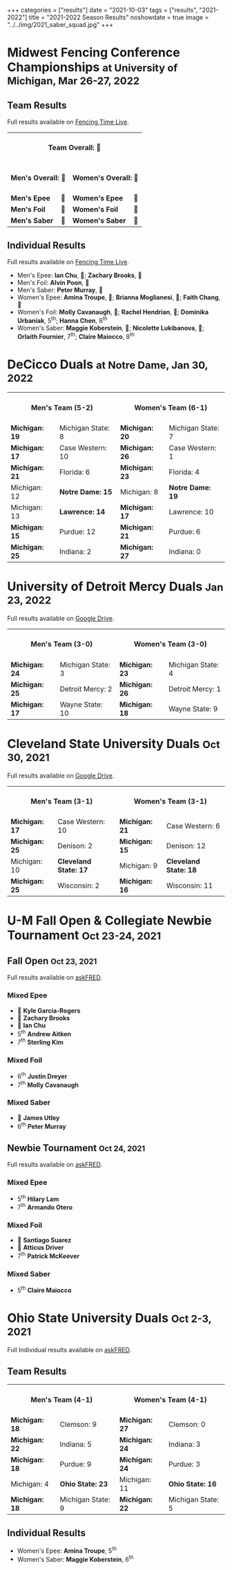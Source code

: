 +++
categories = ["results"]
date = "2021-10-03"
tags = ["results", "2021-2022"]
title = "2021-2022 Season Results"
noshowdate = true
image = "../../img/2021_saber_squad.jpg"
+++

# Midwest Fencing Conference Championships <small>at University of Michigan, Mar 26-27, 2022</small>

## Team Results
Full results available on <a href="https://www.fencingtimelive.com/tournaments/eventSchedule/148C1E298E0A4892BB500814DB34C018#today" target="_blank">Fencing Time Live</a>.

<table class="table table-striped"><tbody>
<tr><td colspan="4"><h4 align="Center"><strong>Team Overall</strong>: 🥇</h4></td></tr>
<tr><td colspan="2"><h4 align="Center"><strong>Men's Overall</strong>: 🥇</h4></td>
    <td colspan="2"><h4 align="Center"><strong>Women's Overall</strong>: 🥇</h4></td></tr>
<tr><td><strong>Men's Epee</strong></td><td>🥈</td>
    <td><strong>Women's Epee</strong></td><td>🥇</td></tr>
<tr><td><strong>Men's Foil</strong></td><td>🥇</td>
    <td><strong>Women's Foil</strong></td><td>🥇</td></tr>
<tr><td><strong>Men's Saber</strong></td><td>🥈</td>
    <td><strong>Women's Saber</strong></td><td>🥇</td></tr>
</tbody></table>

## Individual Results
Full results available on <a href="https://www.fencingtimelive.com/tournaments/eventSchedule/0C6979DDD171430987E98A155F39ADB6#today" target="_blank">Fencing Time Live</a>.

- Men's Epee: <strong>Ian Chu</strong>, 🥇; <strong>Zachary Brooks</strong>, 🥉
- Men's Foil: <strong>Alvin Poon</strong>, 🥇
- Men's Saber: <strong>Peter Murray</strong>, 🥉
- Women's Epee: <strong>Amina Troupe</strong>, 🥇; <strong>Brianna Moglianesi</strong>, 🥈; <strong>Faith Chang</strong>, 🥉
- Women's Foil: <strong>Molly Cavanaugh</strong>, 🥇; <strong>Rachel Hendrian</strong>, 🥈; <strong>Dominika Urbaniak</strong>, 5<sup>th</sup>; <strong>Hanna Chen</strong>, 8<sup>th</sup>
- Women's Saber: <strong>Maggie Koberstein</strong>, 🥈; <strong>Nicolette Lukibanova</strong>, 🥉; <strong>Orlaith Fournier</strong>, 7<sup>th</sup>; <strong>Claire Maiocco</strong>, 8<sup>th</sup>

# DeCicco Duals <small>at Notre Dame, Jan 30, 2022</small>

<table class="table table-striped"><tbody>
<tr><td colspan="2"><h4 align="Center"><strong>Men's Team</strong> (5-2)</h4></td> <td colspan="2"><h4 align="Center"><strong>Women's Team</strong> (6-1)</h4></td></tr>
<tr><td><strong>Michigan: 19</strong></td><td>Michigan State: 8</td>           <td><strong>Michigan: 20</strong></td><td>Michigan State: 7</td></tr>
<tr><td><strong>Michigan: 17</strong></td><td>Case Western: 10</td>            <td><strong>Michigan: 26</strong></td><td>Case Western: 1</td></tr>
<tr><td><strong>Michigan: 21</strong></td><td>Florida: 6</td>                  <td><strong>Michigan: 23</strong></td><td>Florida: 4</td></tr>
<tr><td>Michigan: 12</td><td><strong>Notre Dame: 15</strong></td>              <td>Michigan: 8</td><td><strong>Notre Dame: 19</strong></td></tr>
<tr><td>Michigan: 13</td><td><strong>Lawrence: 14</strong></td>                <td><strong>Michigan: 17</strong></td><td>Lawrence: 10</td></tr>
<tr><td><strong>Michigan: 15</strong></td><td>Purdue: 12</td>                  <td><strong>Michigan: 21</strong></td><td>Purdue: 6</td></tr>
<tr><td><strong>Michigan: 25</strong></td><td>Indiana: 2</td>                  <td><strong>Michigan: 27</strong></td><td>Indiana: 0</td></tr>
</tbody></table>

# University of Detroit Mercy Duals <small>Jan 23, 2022</small>
Full results available on <a href="https://drive.google.com/drive/folders/18uesF2asnnAFZar1SaJxLEo4hLQZQvCa?usp=sharing" target="_blank">Google Drive</a>.

<table class="table table-striped"><tbody>
<tr><td colspan="2"><h4 align="Center"><strong>Men's Team</strong> (3-0)</h4></td>  <td colspan="2"><h4 align="Center"><strong>Women's Team</strong> (3-0)</h4></td></tr>
<tr><td><strong>Michigan: 24</strong></td><td>Michigan State: 3</td>                 <td><strong>Michigan: 23</strong></td><td>Michigan State: 4</td></tr>
<tr><td><strong>Michigan: 25</strong></td><td>Detroit Mercy: 2</td>                       <td><strong>Michigan: 26</strong></td><td>Detroit Mercy: 1</td></tr>
<tr><td><strong>Michigan: 17</strong></td><td>Wayne State: 10</td>          	<td><strong>Michigan: 18</strong></td><td>Wayne State: 9</td></tr>
</tbody></table>

# Cleveland State University Duals <small>Oct 30, 2021</small>
Full results available on <a href="https://drive.google.com/drive/folders/1wRYxbUDYbEnivfAnvBnxkPoRYDwp_yMZ?usp=sharing" target="_blank">Google Drive</a>.

<table class="table table-striped"><tbody>
<tr><td colspan="2"><h4 align="Center"><strong>Men's Team</strong> (3-1)</h4></td>  <td colspan="2"><h4 align="Center"><strong>Women's Team</strong> (3-1)</h4></td></tr>
<tr><td><strong>Michigan: 17</strong></td><td>Case Western: 10</td>                 <td><strong>Michigan: 21</strong></td><td>Case Western: 6</td></tr>
<tr><td><strong>Michigan: 25</strong></td><td>Denison: 2</td>                       <td><strong>Michigan: 15</strong></td><td>Denison: 12</td></tr>
<tr><td>Michigan: 10</td><td><strong>Cleveland State: 17</strong></td>          	<td>Michigan: 9</td><td><strong>Cleveland State: 18</strong></td></tr>
<tr><td><strong>Michigan: 25</strong></td><td>Wisconsin: 2</td>                     <td><strong>Michigan: 16</strong></td><td>Wisconsin: 11</td></tr>
</tbody></table>

# U-M Fall Open & Collegiate Newbie Tournament <small>Oct 23-24, 2021</small>

## Fall Open <small>Oct 23, 2021</small>
Full results available on <a href="https://askfred.net/Results/results.php?tournament_id=49049" target="_blank">askFRED</a>.

### Mixed Epee
- 🥈 **Kyle Garcia-Rogers**
- 🥉 **Zachary Brooks**
- 🥉 **Ian Chu**
- 5<sup>th</sup> **Andrew Aitken**
- 7<sup>th</sup> **Sterling Kim**

### Mixed Foil
- 6<sup>th</sup> **Justin Dreyer**
- 7<sup>th</sup> **Molly Cavanaugh**

### Mixed Saber
- 🥈 **James Utley**
- 6<sup>th</sup> **Peter Murray**

## Newbie Tournament <small>Oct 24, 2021</small>
Full results available on <a href="https://askfred.net/Results/results.php?tournament_id=49051" target="_blank">askFRED</a>.

### Mixed Epee
- 5<sup>th</sup> **Hilary Lam**
- 7<sup>th</sup> **Armando Otero**

### Mixed Foil
- 🥈 **Santiago Suarez**
- 🥉 **Atticus Driver**
- 7<sup>th</sup> **Patrick McKeever**

### Mixed Saber
- 5<sup>th</sup> **Claire Maiocco**

# Ohio State University Duals <small>Oct 2-3, 2021</small>
Full Individual results available on <a href="https://askfred.net/Results/results.php?tournament_id=48492" target="_blank">askFRED</a>.

## Team Results

<table class="table table-striped"><tbody>
<tr><td colspan="2"><h4 align="Center"><strong>Men's Team</strong> (4-1)</h4></td>  <td colspan="2"><h4 align="Center"><strong>Women's Team</strong> (4-1)</h4></td></tr>
<tr><td><strong>Michigan: 18</strong></td><td>Clemson: 9</td>                <td><strong>Michigan: 27</strong></td><td>Clemson: 0</td></tr>
<tr><td><strong>Michigan: 22</strong></td><td>Indiana: 5</td>                    <td><strong>Michigan: 24</strong></td><td>Indiana: 3</td></tr>
<tr><td><strong>Michigan: 18</strong></td><td>Purdue: 9</td>         <td><strong>Michigan: 24</strong></td><td>Purdue: 3</td></tr>
<tr><td>Michigan: 4</td><td><strong>Ohio State: 23</strong></td>              <td>Michigan: 11</td><td><strong>Ohio State: 16</strong></td></tr>
<tr><td><strong>Michigan: 18</strong></td><td>Michigan State: 9</td>                 <td><strong>Michigan: 22</strong></td><td>Michigan State: 5</td></tr>
</tbody></table>

## Individual Results
- Women's Epee: **Amina Troupe**, 5<sup>th</sup>
- Women's Saber: **Maggie Koberstein**, 6<sup>th</sup>
